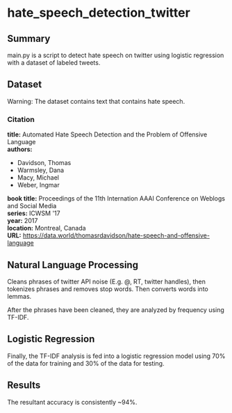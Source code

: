 # hate_speech_detection_twitter
## Summary
main.py is a script to detect hate speech on twitter using logistic regression with a dataset of labeled tweets.

## Dataset
Warning: The dataset contains text that contains hate speech.

### Citation
**title:** Automated Hate Speech Detection and the Problem of Offensive Language\
**authors:**
* Davidson, Thomas
* Warmsley, Dana
* Macy, Michael
* Weber, Ingmar


**book title:** Proceedings of the 11th Internation AAAI Conference on Weblogs and Social Media\
**series:** ICWSM '17\
**year:** 2017\
**location:** Montreal, Canada\
**URL:** https://data.world/thomasrdavidson/hate-speech-and-offensive-language



## Natural Language Processing
Cleans phrases of twitter API noise (E.g. @, RT, twitter handles), then tokenizes phrases and removes stop words. Then converts words into lemmas.

After the phrases have been cleaned, they are analyzed by frequency using TF-IDF.

## Logistic Regression

Finally, the TF-IDF analysis is fed into a logistic regression model using 70% of the data for training and 30% of the data for testing.

## Results

The resultant accuracy is consistently ~94%.
